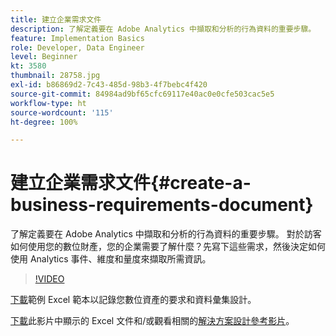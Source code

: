 ```yaml
---
title: 建立企業需求文件
description: 了解定義要在 Adobe Analytics 中擷取和分析的行為資料的重要步驟。
feature: Implementation Basics
role: Developer, Data Engineer
level: Beginner
kt: 3580
thumbnail: 28758.jpg
exl-id: b86869d2-7c43-485d-98b3-4f7bebc4f420
source-git-commit: 84984ad9bf65cfc69117e40ac0e0cfe503cac5e5
workflow-type: ht
source-wordcount: '115'
ht-degree: 100%

---
```


# 建立企業需求文件{#create-a-business-requirements-document}

了解定義要在 Adobe Analytics 中擷取和分析的行為資料的重要步驟。 對於訪客如何使用您的數位財產，您的企業需要了解什麼？先寫下這些需求，然後決定如何使用 Analytics 事件、維度和量度來擷取所需資訊。

>[!VIDEO](https://video.tv.adobe.com/v/28758/?quality=12&learn=on)

[下載](assets/aa-implementation-playbook.xlsx)範例 Excel 範本以記錄您數位資產的要求和資料彙集設計。

[下載](assets/geometrixx-clothiers-brd-sdr.xlsx)此影片中顯示的 Excel 文件和/或觀看相關的[解決方案設計參考影片](creating-and-maintaining-an-sdr.md)。

